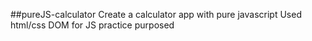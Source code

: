 ##pureJS-calculator
Create a calculator app with pure javascript
Used html/css DOM for JS practice purposed
